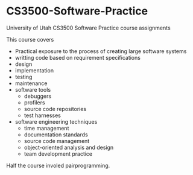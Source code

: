 # CS3500-Software-Practice
University of Utah CS3500 Software Practice course assignments

This course covers
- Practical exposure to the process of creating large software systems
- writting code based on requirement specifications 
- design
- implementation
- testing
- maintenance
- software tools 
    - debuggers
    - profilers
    - source code repositories
    - test harnesses
- software engineering techniques 
    - time management
    - documentation standards
    - source code management 
    - object-oriented analysis and design
    - team development practice
    
 Half the course involed pairprogramming.
